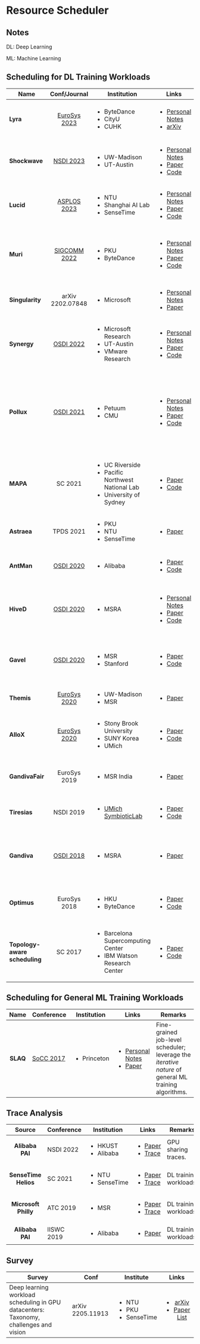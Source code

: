 # Resource Scheduler

## Notes

DL: Deep Learning

ML: Machine Learning

## Scheduling for DL Training Workloads

<table><thead><tr><th width="132">Name</th><th align="center">Conf/Journal</th><th>Institution</th><th>Links</th><th>Remarks</th></tr></thead><tbody><tr><td><strong>Lyra</strong></td><td align="center"><a href="../../reading-notes/conference/eurosys-2023.md">EuroSys 2023</a></td><td><ul><li>ByteDance</li><li>CityU</li><li>CUHK</li></ul></td><td><ul><li><a href="../../reading-notes/miscellaneous/arxiv/2022/aryl-an-elastic-cluster-scheduler-for-deep-learning.md">Personal Notes</a></li><li><a href="https://arxiv.org/abs/2202.07896">arXiv</a></li></ul></td><td>Loan idle inference GPU servers for elastic training jobs.</td></tr><tr><td><strong>Shockwave</strong></td><td align="center"><a href="../../reading-notes/conference/nsdi-2023/">NSDI 2023</a></td><td><ul><li>UW-Madison</li><li>UT-Austin</li></ul></td><td><ul><li><a href="../../reading-notes/conference/nsdi-2023/shockwave-fair-and-efficient-cluster-scheduling-for-dynamic-adaptation-in-machine-learning.md">Personal Notes</a></li><li><a href="https://www.usenix.org/conference/nsdi23/presentation/zheng">Paper</a></li><li><a href="https://github.com/uw-mad-dash/shockwave">Code</a></li></ul></td><td>Elastic resource requirements; extend market theory.</td></tr><tr><td><strong>Lucid</strong></td><td align="center"><a href="../../reading-notes/conference/asplos-2023/">ASPLOS 2023</a></td><td><ul><li>NTU</li><li>Shanghai AI Lab</li><li>SenseTime</li></ul></td><td><ul><li><a href="../../reading-notes/conference/asplos-2023/lucid-a-non-intrusive-scalable-and-interpretable-scheduler-for-deep-learning-training-jobs.md">Personal Notes</a></li><li><a href="https://dl.acm.org/doi/10.1145/3575693.3575705">Paper</a></li><li><a href="https://github.com/S-Lab-System-Group/Lucid">Code</a></li></ul></td><td>Interpretability.</td></tr><tr><td><strong>Muri</strong></td><td align="center"><a href="../../reading-notes/conference/sigcomm-2022/">SIGCOMM 2022</a></td><td><ul><li>PKU</li><li>ByteDance</li></ul></td><td><ul><li><a href="../../reading-notes/conference/sigcomm-2022/multi-resource-interleaving-for-deep-learning-training.md">Personal Notes</a></li><li><a href="https://dl.acm.org/doi/10.1145/3544216.3544224">Paper</a></li><li><a href="https://github.com/Rivendile/Muri">Code</a></li></ul></td><td>Pack jobs along multiple resource types in the time dimension; integrate with PyTorch.</td></tr><tr><td><strong>Singularity</strong></td><td align="center">arXiv 2202.07848</td><td><ul><li>Microsoft</li></ul></td><td><ul><li><a href="../../reading-notes/miscellaneous/arxiv/singularity-planet-scale-preemptive-and-elastic-scheduling-of-ai-workloads.md">Personal Notes</a></li><li><a href="https://arxiv.org/abs/2202.07848">Paper</a></li></ul></td><td>Live GPU job migration.</td></tr><tr><td><strong>Synergy</strong></td><td align="center"><a href="../../reading-notes/conference/osdi-2022/">OSDI 2022</a></td><td><ul><li>Microsoft Research</li><li>UT-Austin</li><li>VMware Research</li></ul></td><td><ul><li><a href="../../reading-notes/conference/osdi-2022/looking-beyond-gpus-for-dnn-scheduling-on-multi-tenant-clusters.md">Personal Notes</a></li><li><a href="https://www.usenix.org/conference/osdi22/presentation/mohan">Paper</a></li><li><a href="https://github.com/msr-fiddle/synergy">Code</a></li></ul></td><td>Consider the allocation of CPU and memory resources.</td></tr><tr><td><strong>Pollux</strong></td><td align="center"><a href="../../Conference/OSDI-2021/">OSDI 2021</a></td><td><ul><li>Petuum</li><li>CMU</li></ul></td><td><ul><li><a href="../../Conference/OSDI-2021/pollux.md">Personal Notes</a></li><li><a href="https://www.usenix.org/conference/osdi21/presentation/qiao">Paper</a></li><li><a href="https://github.com/petuum/adaptdl">Code</a></li></ul></td><td>Co-adaptively <em>allocates resources</em> (number of GPUs) and <em>tunes the hyperparameters</em> (batch size and learning rate) for all DL training jobs.</td></tr><tr><td><strong>MAPA</strong></td><td align="center">SC 2021</td><td><ul><li>UC Riverside</li><li>Pacific Northwest National Lab</li><li>University of Sydney</li></ul></td><td><ul><li><a href="https://dl.acm.org/doi/10.1145/3458817.3480853">Paper</a></li><li><a href="https://github.com/socal-ucr/MAPA">Code</a></li></ul></td><td>Consider multi-GPU accelerator topologies such as <em>single/double NVLink</em>.</td></tr><tr><td><strong>Astraea</strong></td><td align="center">TPDS 2021</td><td><ul><li>PKU</li><li>NTU</li><li>SenseTime</li></ul></td><td><ul><li><a href="https://ieeexplore.ieee.org/abstract/document/9655467">Paper</a></li></ul></td><td>Long-term GPU-time fairness.</td></tr><tr><td><strong>AntMan</strong></td><td align="center"><a href="../../Conference/OSDI-2020/">OSDI 2020</a></td><td><ul><li>Alibaba</li></ul></td><td><ul><li><a href="https://www.usenix.org/conference/osdi20/presentation/xiao">Paper</a></li><li><a href="https://github.com/alibaba/GPU-scheduler-for-deep-learning">Code</a></li></ul></td><td>Co-locate resource-guarantee and best-effort jobs.</td></tr><tr><td><strong>HiveD</strong></td><td align="center"><a href="../../Conference/OSDI-2020/">OSDI 2020</a></td><td><ul><li>MSRA</li></ul></td><td><ul><li><a href="../../Conference/OSDI-2020/hived.md">Personal Notes</a></li><li><a href="https://www.usenix.org/conference/osdi20/presentation/zhao-hanyu">Paper</a></li><li><a href="https://github.com/microsoft/hivedscheduler">Code</a></li></ul></td><td>Virtual private clusters; resource isolation and management for multi-tenant clusters.</td></tr><tr><td><strong>Gavel</strong></td><td align="center"><a href="../../Conference/OSDI-2020/">OSDI 2020</a></td><td><ul><li>MSR</li><li>Stanford</li></ul></td><td><ul><li><a href="https://www.usenix.org/conference/osdi20/presentation/narayanan-deepak">Paper</a></li><li><a href="https://github.com/stanford-futuredata/gavel">Code</a></li></ul></td><td>Consider <em>performance heterogeneity</em> across multiple accelerator types.</td></tr><tr><td><strong>Themis</strong></td><td align="center"><a href="../../reading-notes/conference/eurosys-2020.md">EuroSys 2020</a></td><td><ul><li>UW-Madison</li><li>MSR</li></ul></td><td><ul><li><a href="https://www.usenix.org/conference/nsdi20/presentation/mahajan">Paper</a></li></ul></td><td>Long-term fairness.</td></tr><tr><td><strong>AlloX</strong></td><td align="center"><a href="../../reading-notes/conference/eurosys-2020.md">EuroSys 2020</a></td><td><ul><li>Stony Brook University</li><li>SUNY Korea</li><li>UMich</li></ul></td><td><ul><li><a href="https://doi.org/10.1145/3342195.3387547">Paper</a></li><li><a href="https://github.com/lenhattan86/allox">Code</a></li></ul></td><td><em>CPU-GPU hybrid</em> clusters; min-cost bipartite matching.</td></tr><tr><td><strong>GandivaFair</strong></td><td align="center">EuroSys 2019</td><td><ul><li>MSR India</li></ul></td><td><ul><li><a href="https://dl.acm.org/doi/10.1145/3342195.3387555">Paper</a></li></ul></td><td>Achieve efficiency and fairness despite cluster heterogeneity.</td></tr><tr><td><strong>Tiresias</strong></td><td align="center">NSDI 2019</td><td><ul><li><a href="https://symbioticlab.org/">UMich SymbioticLab</a></li></ul></td><td><ul><li><a href="https://www.usenix.org/conference/nsdi19/presentation/gu">Paper</a></li><li><a href="https://github.com/SymbioticLab/Tiresias">Code</a></li></ul></td><td>Relax consolidated placement constraint.</td></tr><tr><td><strong>Gandiva</strong></td><td align="center"><a href="../../reading-notes/conference/osdi-2018/">OSDI 2018</a></td><td><ul><li>MSRA</li></ul></td><td><ul><li><a href="https://www.usenix.org/conference/osdi18/presentation/xiao">Paper</a></li></ul></td><td>Hyper-parameter tuning jobs; job packing; migration; grow-shrink; time-slicing.</td></tr><tr><td><strong>Optimus</strong></td><td align="center">EuroSys 2018</td><td><ul><li>HKU</li><li>ByteDance</li></ul></td><td><ul><li><a href="https://dl.acm.org/doi/10.1145/3190508.3190517">Paper</a></li><li><a href="https://github.com/pengyanghua/optimus">Code</a></li></ul></td><td>Minimize JCT based on <em>online resource-performance models</em>.</td></tr><tr><td><strong>Topology-aware scheduling</strong></td><td align="center">SC 2017</td><td><ul><li>Barcelona Supercomputing Center</li><li>IBM Watson Research Center</li></ul></td><td><ul><li><a href="https://dl.acm.org/doi/10.1145/3126908.3126933">Paper</a></li><li><a href="https://github.com/HiEST/gpu-topo-aware">Code</a></li></ul></td><td>Consider multiple link technologies such as <em>PCI-e</em> and <em>NVLink</em>.</td></tr></tbody></table>

## Scheduling for General ML Training Workloads

|   Name   | Conference                                             | Institution                 | Links                                                                                                                                                                                                                                 | Remarks                                                                                              |
| :------: | ------------------------------------------------------ | --------------------------- | ------------------------------------------------------------------------------------------------------------------------------------------------------------------------------------------------------------------------------------- | ---------------------------------------------------------------------------------------------------- |
| **SLAQ** | [SoCC 2017](../../reading-notes/conference/socc-2017/) | <ul><li>Princeton</li></ul> | <ul><li><a href="../../reading-notes/conference/socc-2017/slaq-quality-driven-scheduling-for-distributed-machine-learning.md">Personal Notes</a></li><li><a href="https://dl.acm.org/doi/10.1145/3127479.3127490">Paper</a></li></ul> | Fine-grained job-level scheduler; leverage the _iterative nature_ of general ML training algorithms. |

## Trace Analysis

|        Source        | Conference | Institution                             | Links                                                                                                                                                                                                   | Remarks                |
| :------------------: | ---------- | --------------------------------------- | ------------------------------------------------------------------------------------------------------------------------------------------------------------------------------------------------------- | ---------------------- |
|    **Alibaba PAI**   | NSDI 2022  | <ul><li>HKUST</li><li>Alibaba</li></ul> | <ul><li><a href="https://www.usenix.org/conference/nsdi22/presentation/weng">Paper</a></li><li><a href="https://github.com/alibaba/clusterdata/tree/master/cluster-trace-gpu-v2020">Trace</a></li></ul> | GPU sharing traces.    |
| **SenseTime Helios** | SC 2021    | <ul><li>NTU</li><li>SenseTime</li></ul> | <ul><li><a href="https://dl.acm.org/doi/10.1145/3458817.3476223">Paper</a></li><li><a href="https://github.com/S-Lab-System-Group/HeliosData">Trace</a></li></ul>                                       | DL training workloads. |
| **Microsoft Philly** | ATC 2019   | <ul><li>MSR</li></ul>                   | <ul><li><a href="https://www.usenix.org/conference/atc19/presentation/jeon">Paper</a></li><li><a href="https://github.com/msr-fiddle/philly-traces">Trace</a></li></ul>                                 | DL training workloads. |
|    **Alibaba PAI**   | IISWC 2019 | <ul><li>Alibaba</li></ul>               | <ul><li><a href="https://ieeexplore.ieee.org/document/9042047">Paper</a></li></ul>                                                                                                                      | DL training workloads. |

## Survey

| Survey                                                                                | Conf             | Institute                                           |                                                                                    Links                                                                                   |
| ------------------------------------------------------------------------------------- | ---------------- | --------------------------------------------------- | :------------------------------------------------------------------------------------------------------------------------------------------------------------------------: |
| Deep learning workload scheduling in GPU datacenters: Taxonomy, challenges and vision | arXiv 2205.11913 | <ul><li>NTU</li><li>PKU</li><li>SenseTime</li></ul> | <ul><li><a href="https://arxiv.org/abs/2205.11913">arXiv</a></li><li><a href="https://github.com/S-Lab-System-Group/Awesome-DL-Scheduling-Papers">Paper List</a></li></ul> |
